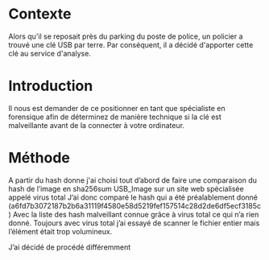 # Contexte
Alors qu'il se reposait près du parking du poste de police, un policier a trouvé une clé USB par terre. Par conséquent, il a décidé d'apporter cette clé au service d'analyse.

# Introduction
Il nous est demander de ce positionner en tant que spécialiste en forensique afin de déterminez de manière technique si la clé est malveillante avant de la connecter à votre ordinateur. 

# Méthode
A partir du hash donne j'ai choisi tout d’abord de faire une comparaison du hash de l’image en sha256sum USB_Image sur un site web spécialisée appelé virus total J’ai donc comparé le hash qui a été préalablement donné 
(a6fd7b3072187b2b6a31119f4580e58d5219fef157514c28d2de6df5ecf3185c) Avec la liste des hash malveillant connue grâce à virus total ce qui n’a rien donné. Toujours avec virus total j’ai essayé de scanner le fichier entier mais 
l’élément était trop volumineux.



J’ai décidé de procédé différemment
